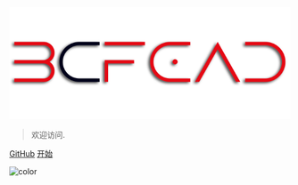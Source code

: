 <div class="netflix-logo">
  <div class="logo"></div>
</div>

![logo](assets/images/wordmark-logo-alt.png)

> 欢迎访问.


<div class="buttons">
  <a href="https://github.com/bcfead/doc/" target="_blank"><span>GitHub</span></a>
  <a href="#/README"><span>开始</span></a>
</div>

![color](#ffffff)
